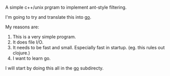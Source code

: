 
A simple c++/unix prgram to implement ant-style filtering.

I'm going to try and translate this into [go](http://golang.org/).

My reasons are:

1. This is a very simple program.
2. It does file I/O.
3. It needs to be fast and small.  Especially fast in startup.
   (eg. this rules out clojure.)
4. I want to learn go.

I will start by doing this all in the [go](https://github.com/krsanky/antfilter/tree/master/go) subdirecty.

